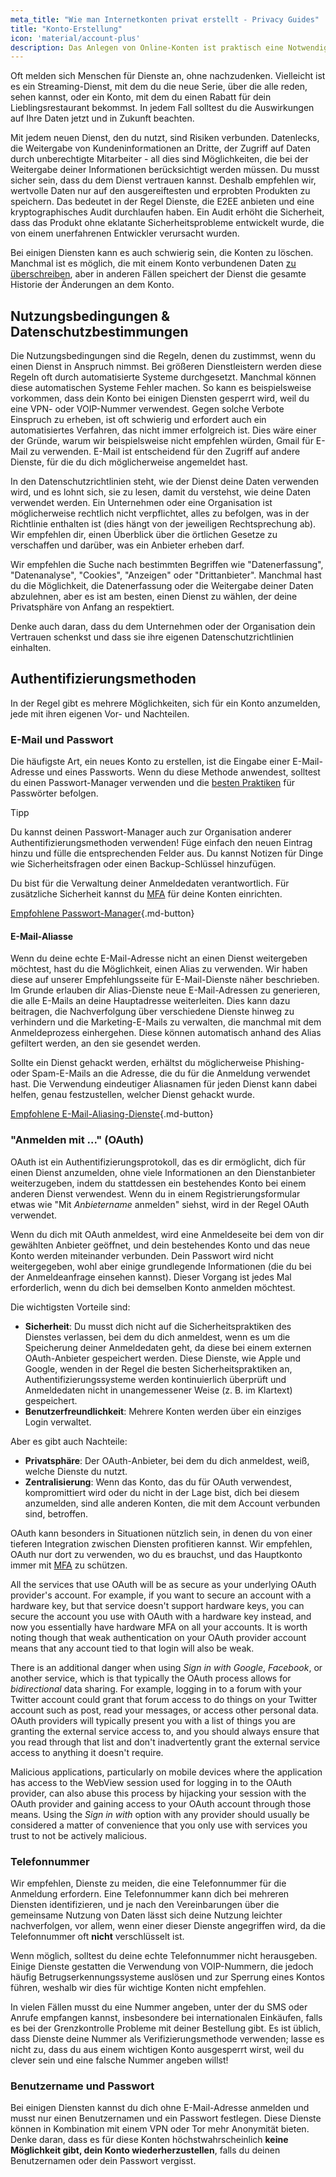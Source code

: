 ```yaml
---
meta_title: "Wie man Internetkonten privat erstellt - Privacy Guides"
title: "Konto-Erstellung"
icon: 'material/account-plus'
description: Das Anlegen von Online-Konten ist praktisch eine Notwendigkeit für das Internet. Mit diesen Schritten kannst du sicherstellen, dass du privat bleibst.
---
```


Oft melden sich Menschen für Dienste an, ohne nachzudenken. Vielleicht ist es ein Streaming-Dienst, mit dem du die neue Serie, über die alle reden, sehen kannst, oder ein Konto, mit dem du einen Rabatt für dein Lieblingsrestaurant bekommst. In jedem Fall solltest du die Auswirkungen auf Ihre Daten jetzt und in Zukunft beachten.

Mit jedem neuen Dienst, den du nutzt, sind Risiken verbunden. Datenlecks, die Weitergabe von Kundeninformationen an Dritte, der Zugriff auf Daten durch unberechtigte Mitarbeiter - all dies sind Möglichkeiten, die bei der Weitergabe deiner Informationen berücksichtigt werden müssen. Du musst sicher sein, dass du dem Dienst vertrauen kannst. Deshalb empfehlen wir, wertvolle Daten nur auf den ausgereiftesten und erprobten Produkten zu speichern. Das bedeutet in der Regel Dienste, die E2EE anbieten und eine kryptographisches Audit durchlaufen haben. Ein Audit erhöht die Sicherheit, dass das Produkt ohne eklatante Sicherheitsprobleme entwickelt wurde, die von einem unerfahrenen Entwickler verursacht wurden.

Bei einigen Diensten kann es auch schwierig sein, die Konten zu löschen. Manchmal ist es möglich, die mit einem Konto verbundenen Daten [zu überschreiben](account-deletion.md#overwriting-account-information), aber in anderen Fällen speichert der Dienst die gesamte Historie der Änderungen an dem Konto.

## Nutzungsbedingungen & Datenschutzbestimmungen

Die Nutzungsbedingungen sind die Regeln, denen du zustimmst, wenn du einen Dienst in Anspruch nimmst. Bei größeren Dienstleistern werden diese Regeln oft durch automatisierte Systeme durchgesetzt. Manchmal können diese automatischen Systeme Fehler machen. So kann es beispielsweise vorkommen, dass dein Konto bei einigen Diensten gesperrt wird, weil du eine VPN- oder VOIP-Nummer verwendest. Gegen solche Verbote Einspruch zu erheben, ist oft schwierig und erfordert auch ein automatisiertes Verfahren, das nicht immer erfolgreich ist. Dies wäre einer der Gründe, warum wir beispielsweise nicht empfehlen würden, Gmail für E-Mail zu verwenden. E-Mail ist entscheidend für den Zugriff auf andere Dienste, für die du dich möglicherweise angemeldet hast.

In den Datenschutzrichtlinien steht, wie der Dienst deine Daten verwenden wird, und es lohnt sich, sie zu lesen, damit du verstehst, wie deine Daten verwendet werden. Ein Unternehmen oder eine Organisation ist möglicherweise rechtlich nicht verpflichtet, alles zu befolgen, was in der Richtlinie enthalten ist (dies hängt von der jeweiligen Rechtsprechung ab). Wir empfehlen dir, einen Überblick über die örtlichen Gesetze zu verschaffen und darüber, was ein Anbieter erheben darf.

Wir empfehlen die Suche nach bestimmten Begriffen wie "Datenerfassung", "Datenanalyse", "Cookies", "Anzeigen" oder "Drittanbieter". Manchmal hast du die Möglichkeit, die Datenerfassung oder die Weitergabe deiner Daten abzulehnen, aber es ist am besten, einen Dienst zu wählen, der deine Privatsphäre von Anfang an respektiert.

Denke auch daran, dass du dem Unternehmen oder der Organisation dein Vertrauen schenkst und dass sie ihre eigenen Datenschutzrichtlinien einhalten.

## Authentifizierungsmethoden

In der Regel gibt es mehrere Möglichkeiten, sich für ein Konto anzumelden, jede mit ihren eigenen Vor- und Nachteilen.

### E-Mail und Passwort

Die häufigste Art, ein neues Konto zu erstellen, ist die Eingabe einer E-Mail-Adresse und eines Passworts. Wenn du diese Methode anwendest, solltest du einen Passwort-Manager verwenden und die [besten Praktiken](passwords-overview.md) für Passwörter befolgen.

<div class="admonition tip" markdown>
<p class="admonition-title">Tipp</p>

Du kannst deinen Passwort-Manager auch zur Organisation anderer Authentifizierungsmethoden verwenden! Füge einfach den neuen Eintrag hinzu und fülle die entsprechenden Felder aus. Du kannst Notizen für Dinge wie Sicherheitsfragen oder einen Backup-Schlüssel hinzufügen.

</div>

Du bist für die Verwaltung deiner Anmeldedaten verantwortlich. Für zusätzliche Sicherheit kannst du [MFA](multi-factor-authentication.md) für deine Konten einrichten.

[Empfohlene Passwort-Manager](../passwords.md ""){.md-button}

#### E-Mail-Aliasse

Wenn du deine echte E-Mail-Adresse nicht an einen Dienst weitergeben möchtest, hast du die Möglichkeit, einen Alias zu verwenden. Wir haben diese auf unserer Empfehlungsseite für E-Mail-Dienste näher beschrieben. Im Grunde erlauben dir Alias-Dienste neue E-Mail-Adressen zu generieren, die alle E-Mails an deine Hauptadresse weiterleiten. Dies kann dazu beitragen, die Nachverfolgung über verschiedene Dienste hinweg zu verhindern und die Marketing-E-Mails zu verwalten, die manchmal mit dem Anmeldeprozess einhergehen. Diese können automatisch anhand des Alias gefiltert werden, an den sie gesendet werden.

Sollte ein Dienst gehackt werden, erhältst du möglicherweise Phishing- oder Spam-E-Mails an die Adresse, die du für die Anmeldung verwendet hast. Die Verwendung eindeutiger Aliasnamen für jeden Dienst kann dabei helfen, genau festzustellen, welcher Dienst gehackt wurde.

[Empfohlene E-Mail-Aliasing-Dienste](../email-aliasing.md ""){.md-button}

### "Anmelden mit ..." (OAuth)

OAuth ist ein Authentifizierungsprotokoll, das es dir ermöglicht, dich für einen Dienst anzumelden, ohne viele Informationen an den Dienstanbieter weiterzugeben, indem du stattdessen ein bestehendes Konto bei einem anderen Dienst verwendest. Wenn du in einem Registrierungsformular etwas wie "Mit *Anbietername* anmelden" siehst, wird in der Regel OAuth verwendet.

Wenn du dich mit OAuth anmeldest, wird eine Anmeldeseite bei dem von dir gewählten Anbieter geöffnet, und dein bestehendes Konto und das neue Konto werden miteinander verbunden. Dein Passwort wird nicht weitergegeben, wohl aber einige grundlegende Informationen (die du bei der Anmeldeanfrage einsehen kannst). Dieser Vorgang ist jedes Mal erforderlich, wenn du dich bei demselben Konto anmelden möchtest.

Die wichtigsten Vorteile sind:

- **Sicherheit**: Du musst dich nicht auf die Sicherheitspraktiken des Dienstes verlassen, bei dem du dich anmeldest, wenn es um die Speicherung deiner Anmeldedaten geht, da diese bei einem externen OAuth-Anbieter gespeichert werden. Diese Dienste, wie Apple und Google, wenden in der Regel die besten Sicherheitspraktiken an, Authentifizierungssysteme werden kontinuierlich überprüft und Anmeldedaten nicht in unangemessener Weise (z. B. im Klartext) gespeichert.
- **Benutzerfreundlichkeit**: Mehrere Konten werden über ein einziges Login verwaltet.

Aber es gibt auch Nachteile:

- **Privatsphäre**: Der OAuth-Anbieter, bei dem du dich anmeldest, weiß, welche Dienste du nutzt.
- **Zentralisierung**: Wenn das Konto, das du für OAuth verwendest, kompromittiert wird oder du nicht in der Lage bist, dich bei diesem anzumelden, sind alle anderen Konten, die mit dem Account verbunden sind, betroffen.

OAuth kann besonders in Situationen nützlich sein, in denen du von einer tieferen Integration zwischen Diensten profitieren kannst. Wir empfehlen, OAuth nur dort zu verwenden, wo du es brauchst, und das Hauptkonto immer mit [MFA](multi-factor-authentication.md) zu schützen.

All the services that use OAuth will be as secure as your underlying OAuth provider's account. For example, if you want to secure an account with a hardware key, but that service doesn't support hardware keys, you can secure the account you use with OAuth with a hardware key instead, and now you essentially have hardware MFA on all your accounts. It is worth noting though that weak authentication on your OAuth provider account means that any account tied to that login will also be weak.

There is an additional danger when using *Sign in with Google*, *Facebook*, or another service, which is that typically the OAuth process allows for *bidirectional* data sharing. For example, logging in to a forum with your Twitter account could grant that forum access to do things on your Twitter account such as post, read your messages, or access other personal data. OAuth providers will typically present you with a list of things you are granting the external service access to, and you should always ensure that you read through that list and don't inadvertently grant the external service access to anything it doesn't require.

Malicious applications, particularly on mobile devices where the application has access to the WebView session used for logging in to the OAuth provider, can also abuse this process by hijacking your session with the OAuth provider and gaining access to your OAuth account through those means. Using the *Sign in with* option with any provider should usually be considered a matter of convenience that you only use with services you trust to not be actively malicious.

### Telefonnummer

Wir empfehlen, Dienste zu meiden, die eine Telefonnummer für die Anmeldung erfordern. Eine Telefonnummer kann dich bei mehreren Diensten identifizieren, und je nach den Vereinbarungen über die gemeinsame Nutzung von Daten lässt sich deine Nutzung leichter nachverfolgen, vor allem, wenn einer dieser Dienste angegriffen wird, da die Telefonnummer oft **nicht** verschlüsselt ist.

Wenn möglich, solltest du deine echte Telefonnummer nicht herausgeben. Einige Dienste gestatten die Verwendung von VOIP-Nummern, die jedoch häufig Betrugserkennungssysteme auslösen und zur Sperrung eines Kontos führen, weshalb wir dies für wichtige Konten nicht empfehlen.

In vielen Fällen musst du eine Nummer angeben, unter der du SMS oder Anrufe empfangen kannst, insbesondere bei internationalen Einkäufen, falls es bei der Grenzkontrolle Probleme mit deiner Bestellung gibt. Es ist üblich, dass Dienste deine Nummer als Verifizierungsmethode verwenden; lasse es nicht zu, dass du aus einem wichtigen Konto ausgesperrt wirst, weil du clever sein und eine falsche Nummer angeben willst!

### Benutzername und Passwort

Bei einigen Diensten kannst du dich ohne E-Mail-Adresse anmelden und musst nur einen Benutzernamen und ein Passwort festlegen. Diese Dienste können in Kombination mit einem VPN oder Tor mehr Anonymität bieten. Denke daran, dass es für diese Konten höchstwahrscheinlich **keine Möglichkeit gibt, dein Konto wiederherzustellen**, falls du deinen Benutzernamen oder dein Passwort vergisst.
